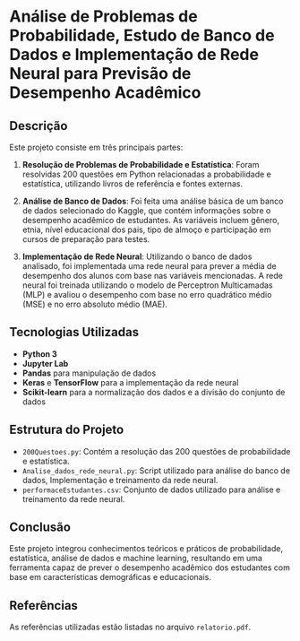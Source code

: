 # Análise de Problemas de Probabilidade, Estudo de Banco de Dados e Implementação de Rede Neural para Previsão de Desempenho Acadêmico

## Descrição

Este projeto consiste em três principais partes:

1. **Resolução de Problemas de Probabilidade e Estatística**: Foram resolvidas 200 questões em Python relacionadas a probabilidade e estatística, utilizando livros de referência e fontes externas.

2. **Análise de Banco de Dados**: Foi feita uma análise básica de um banco de dados selecionado do Kaggle, que contém informações sobre o desempenho acadêmico de estudantes. As variáveis incluem gênero, etnia, nível educacional dos pais, tipo de almoço e participação em cursos de preparação para testes.

3. **Implementação de Rede Neural**: Utilizando o banco de dados analisado, foi implementada uma rede neural para prever a média de desempenho dos alunos com base nas variáveis mencionadas. A rede neural foi treinada utilizando o modelo de Perceptron Multicamadas (MLP) e avaliou o desempenho com base no erro quadrático médio (MSE) e no erro absoluto médio (MAE).

## Tecnologias Utilizadas

- **Python 3**
- **Jupyter Lab**
- **Pandas** para manipulação de dados
- **Keras** e **TensorFlow** para a implementação da rede neural
- **Scikit-learn** para a normalização dos dados e a divisão do conjunto de dados

## Estrutura do Projeto

- `200Questoes.py`: Contém a resolução das 200 questões de probabilidade e estatística.
- `Analise_dados_rede_neural.py`: Script utilizado para análise do banco de dados, Implementação e treinamento da rede neural.
- `performaceEstudantes.csv`: Conjunto de dados utilizado para análise e treinamento da rede neural.

## Conclusão

Este projeto integrou conhecimentos teóricos e práticos de probabilidade, estatística, análise de dados e machine learning, resultando em uma ferramenta capaz de prever o desempenho acadêmico dos estudantes com base em características demográficas e educacionais. 

## Referências

As referências utilizadas estão listadas no arquivo `relatorio.pdf`.
